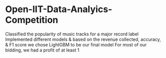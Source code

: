 # Open-IIT-Data-Analyics-Competition
Classified the popularity of music tracks for a major record label Implemented different models &amp; based on the revenue collected, accuracy, &amp; F1 score we chose LightGBM to be our final model For most of our bidding, we had a profit of at least 1
